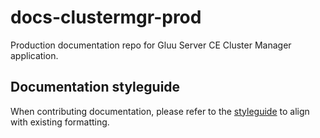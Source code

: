 # docs-clustermgr-prod
Production documentation repo for Gluu Server CE Cluster Manager application.

## Documentation styleguide 
When contributing documentation, please refer to the [styleguide](https://github.com/GluuFederation/docs-style-guide) to align with existing formatting. 
